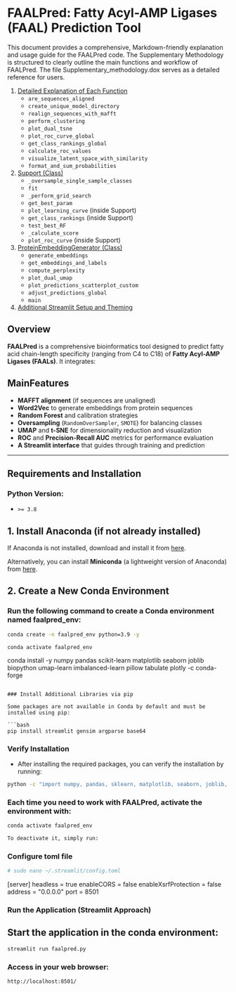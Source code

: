 # FAALPred: Fatty Acyl-AMP Ligases (FAAL) Prediction Tool

This document provides a comprehensive, Markdown-friendly explanation and usage guide for the FAALPred code. The Supplementary Methodology is structured to clearly outline the main functions and workflow of FAALPred. 
The file Supplementary_methodology.dox serves as a detailed reference for users.



1. [Detailed Explanation of Each Function](#ExplanationofEachFunction)
   - `are_sequences_aligned`
   - `create_unique_model_directory`
   - `realign_sequences_with_mafft`
   - `perform_clustering`
   - `plot_dual_tsne`
   - `plot_roc_curve_global`
   - `get_class_rankings_global`
   - `calculate_roc_values`
   - `visualize_latent_space_with_similarity`
   - `format_and_sum_probabilities`
2. [Support (Class)](#support-class)
   - `_oversample_single_sample_classes`
   - `fit`
   - `_perform_grid_search`
   - `get_best_param`
   - `plot_learning_curve` (inside Support)
   - `get_class_rankings` (inside Support)
   - `test_best_RF`
   - `_calculate_score`
   - `plot_roc_curve` (inside Support)
3. [ProteinEmbeddingGenerator (Class)](#proteinembeddinggenerator-class)
   - `generate_embeddings`
   - `get_embeddings_and_labels`
   - `compute_perplexity`
   - `plot_dual_umap`
   - `plot_predictions_scatterplot_custom`
   - `adjust_predictions_global`
   - `main`
4. [Additional Streamlit Setup and Theming](#AdditionalStreamlitSetupandTheming)

## Overview
**FAALPred** is a comprehensive bioinformatics tool designed to predict fatty acid chain-length specificity (ranging from C4 to C18) of **Fatty Acyl-AMP Ligases (FAALs)**. It integrates:

## MainFeatures
- **MAFFT alignment** (if sequences are unaligned)
- **Word2Vec** to generate embeddings from protein sequences
- **Random Forest** and calibration strategies
- **Oversampling** (`RandomOverSampler`, `SMOTE`) for balancing classes
- **UMAP** and **t-SNE** for dimensionality reduction and visualization
- **ROC** and **Precision-Recall AUC** metrics for performance evaluation
- **A Streamlit interface** that guides through training and prediction

---

## Requirements and Installation

### Python Version:
- `>= 3.8`


## 1. Install Anaconda (if not already installed)
If Anaconda is not installed, download and install it from [here](https://www.anaconda.com/download).

Alternatively, you can install **Miniconda** (a lightweight version of Anaconda) from [here](https://docs.conda.io/en/latest/miniconda.html).

## 2. Create a New Conda Environment

### Run the following command to create a Conda environment named **faalpred_env**:

```bash
conda create -n faalpred_env python=3.9 -y
```
```
conda activate faalpred_env
```
conda install -y numpy pandas scikit-learn matplotlib seaborn joblib biopython umap-learn imbalanced-learn pillow tabulate plotly -c conda-forge
```

### Install Additional Libraries via pip

Some packages are not available in Conda by default and must be installed using pip:

```bash
pip install streamlit gensim argparse base64
```

### Verify Installation

- After installing the required packages, you can verify the installation by running:

```bash
python -c "import numpy, pandas, sklearn, matplotlib, seaborn, joblib, Bio, umap, imblearn, PIL, tabulate, plotly, streamlit, gensim; print('All packages installed successfully!')"
```

### Each time you need to work with FAALPred, activate the environment with:
```bash
conda activate faalpred_env
```
```bash
To deactivate it, simply run:
```
### Configure toml file

```bash
# sudo nano ~/.streamlit/config.toml
```
[server]
headless = true
enableCORS = false
enableXsrfProtection = false
address = "0.0.0.0"
port = 8501

### Run the Application (Streamlit Approach)

## Start the application in the conda environment:
```bash
streamlit run faalpred.py
```
### Access in your web browser:

```bash
http://localhost:8501/
  ```




